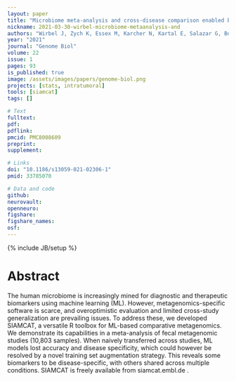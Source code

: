 ```yaml
---
layout: paper
title: "Microbiome meta-analysis and cross-disease comparison enabled by the SIAMCAT machine learning toolbox"
nickname: 2021-03-30-wirbel-microbiome-metaanalysis-and
authors: "Wirbel J, Zych K, Essex M, Karcher N, Kartal E, Salazar G, Bork P, Sunagawa S, Zeller G"
year: "2021"
journal: "Genome Biol"
volume: 22
issue: 1
pages: 93
is_published: true
image: /assets/images/papers/genome-biol.png
projects: [stats, intratumoral]
tools: [siamcat]
tags: []

# Text
fulltext:
pdf:
pdflink:
pmcid: PMC8008609
preprint:
supplement:

# Links
doi: "10.1186/s13059-021-02306-1"
pmid: 33785070

# Data and code
github:
neurovault:
openneuro:
figshare:
figshare_names:
osf:
---
```

{% include JB/setup %}

# Abstract

The human microbiome is increasingly mined for diagnostic and therapeutic biomarkers using machine learning (ML). However, metagenomics-specific software is scarce, and overoptimistic evaluation and limited cross-study generalization are prevailing issues. To address these, we developed SIAMCAT, a versatile R toolbox for ML-based comparative metagenomics. We demonstrate its capabilities in a meta-analysis of fecal metagenomic studies (10,803 samples). When naively transferred across studies, ML models lost accuracy and disease specificity, which could however be resolved by a novel training set augmentation strategy. This reveals some biomarkers to be disease-specific, with others shared across multiple conditions. SIAMCAT is freely available from siamcat.embl.de .
